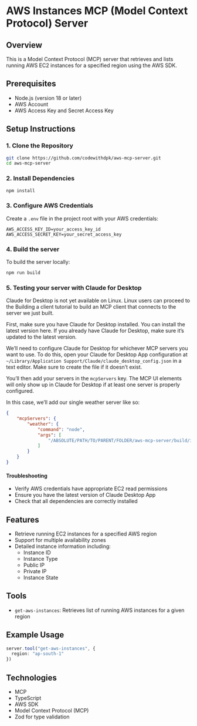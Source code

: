 
# AWS Instances MCP (Model Context Protocol) Server

## Overview
This is a Model Context Protocol (MCP) server that retrieves and lists running AWS EC2 instances for a specified region using the AWS SDK.

## Prerequisites
- Node.js (version 18 or later)
- AWS Account
- AWS Access Key and Secret Access Key

## Setup Instructions

### 1. Clone the Repository
```bash
git clone https://github.com/codewithdpk/aws-mcp-server.git
cd aws-mcp-server
```

### 2. Install Dependencies
```bash
npm install
```

### 3. Configure AWS Credentials
Create a `.env` file in the project root with your AWS credentials:
```
AWS_ACCESS_KEY_ID=your_access_key_id
AWS_ACCESS_SECRET_KEY=your_secret_access_key
```

### 4. Build the server
To build the server locally:
```bash
npm run build
```

### 5. Testing your server with Claude for Desktop

Claude for Desktop is not yet available on Linux. Linux users can proceed to the Building a client tutorial to build an MCP client that connects to the server we just built.

First, make sure you have Claude for Desktop installed. You can install the latest version here. If you already have Claude for Desktop, make sure it’s updated to the latest version.

We’ll need to configure Claude for Desktop for whichever MCP servers you want to use. To do this, open your Claude for Desktop App configuration at `~/Library/Application Support/Claude/claude_desktop_config.json` in a text editor. Make sure to create the file if it doesn’t exist.

You’ll then add your servers in the `mcpServers` key. The MCP UI elements will only show up in Claude for Desktop if at least one server is properly configured.

In this case, we’ll add our single weather server like so:
```json
{
    "mcpServers": {
        "weather": {
            "command": "node",
            "args": [
                "/ABSOLUTE/PATH/TO/PARENT/FOLDER/aws-mcp-server/build/index.js"
            ]
        }
    }
}
```

#### Troubleshooting
- Verify AWS credentials have appropriate EC2 read permissions
- Ensure you have the latest version of Claude Desktop App
- Check that all dependencies are correctly installed

## Features
- Retrieve running EC2 instances for a specified AWS region
- Support for multiple availability zones
- Detailed instance information including:
  - Instance ID
  - Instance Type
  - Public IP
  - Private IP
  - Instance State

## Tools
- `get-aws-instances`: Retrieves list of running AWS instances for a given region

## Example Usage
```typescript
server.tool("get-aws-instances", {
  region: "ap-south-1"
})
```

## Technologies
- MCP
- TypeScript
- AWS SDK
- Model Context Protocol (MCP)
- Zod for type validation

